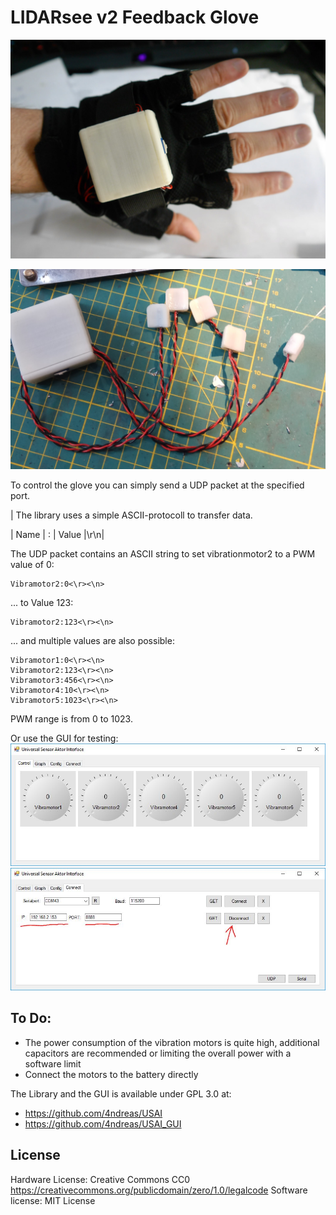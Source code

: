 # LIDARsee v2 Feedback Glove

![FeedbackGlove](docs/images/feedbackGlove.jpg)

![FeedbackGloveHardware](docs/images/plainHardware.jpg)

To control the glove you can simply send a UDP packet at the specified port. 

| The library uses a simple ASCII-protocoll to transfer data. 

| Name | : | Value |\r\n|

The UDP packet contains an ASCII string to set vibrationmotor2 to a PWM value of 0:
```
Vibramotor2:0<\r><\n>
```
... to Value 123:
```
Vibramotor2:123<\r><\n>
```
... and multiple values are also possible:
```
Vibramotor1:0<\r><\n>
Vibramotor2:123<\r><\n>
Vibramotor3:456<\r><\n>
Vibramotor4:10<\r><\n>
Vibramotor5:1023<\r><\n>
```

PWM range is from 0 to 1023.

Or use the GUI for testing:
![USAI_GUI](docs/images/USAI_GUI.jpg)
![USAI_GUI_config](docs/images/USAI_GUI_config.jpg)


## To Do:
- The power consumption of the vibration motors is quite high, additional capacitors are recommended or limiting the overall power with a software limit
- Connect the motors to the battery directly

The Library and the GUI is available under GPL 3.0 at:
- https://github.com/4ndreas/USAI
- https://github.com/4ndreas/USAI_GUI

## License

Hardware License: Creative Commons CC0 https://creativecommons.org/publicdomain/zero/1.0/legalcode
Software license: MIT License
